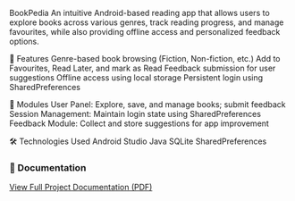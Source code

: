 BookPedia
An intuitive Android-based reading app that allows users to explore books across various genres, track reading progress, and manage favourites, while also providing offline access and personalized feedback options.

🌟 Features
Genre-based book browsing (Fiction, Non-fiction, etc.)
Add to Favourites, Read Later, and mark as Read
Feedback submission for user suggestions
Offline access using local storage
Persistent login using SharedPreferences

📂 Modules
User Panel: Explore, save, and manage books; submit feedback
Session Management: Maintain login state using SharedPreferences
Feedback Module: Collect and store suggestions for app improvement

🛠 Technologies Used
Android Studio
Java
SQLite
SharedPreferences

### 📄 Documentation  
[View Full Project Documentation (PDF)](BookPedia_Documentation.pdf)
